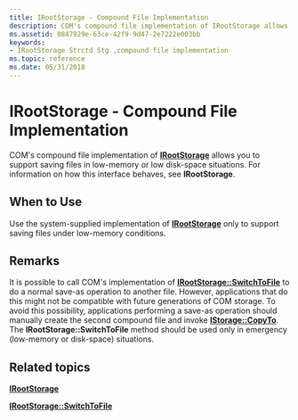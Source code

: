 ```yaml
---
title: IRootStorage - Compound File Implementation
description: COM's compound file implementation of IRootStorage allows you to support saving files in low-memory or low disk-space situations. For information on how this interface behaves, see IRootStorage.
ms.assetid: 0847929e-63ce-42f9-9d47-2e7222e003bb
keywords:
- IRootStorage Strctd Stg ,compound file implementation
ms.topic: reference
ms.date: 05/31/2018
---
```


# IRootStorage - Compound File Implementation

COM's compound file implementation of [**IRootStorage**](/windows/desktop/api/Objidl/nn-objidl-irootstorage) allows you to support saving files in low-memory or low disk-space situations. For information on how this interface behaves, see **IRootStorage**.

## When to Use

Use the system-supplied implementation of [**IRootStorage**](/windows/desktop/api/Objidl/nn-objidl-irootstorage) only to support saving files under low-memory conditions.

## Remarks

It is possible to call COM's implementation of [**IRootStorage::SwitchToFile**](/windows/desktop/api/Objidl/nf-objidl-irootstorage-switchtofile) to do a normal save-as operation to another file. However, applications that do this might not be compatible with future generations of COM storage. To avoid this possibility, applications performing a save-as operation should manually create the second compound file and invoke [**IStorage::CopyTo**](/windows/desktop/api/Objidl/nf-objidl-istorage-copyto). The **IRootStorage::SwitchToFile** method should be used only in emergency (low-memory or disk-space) situations.

## Related topics

<dl> <dt>

[**IRootStorage**](/windows/desktop/api/Objidl/nn-objidl-irootstorage)
</dt> <dt>

[**IRootStorage::SwitchToFile**](/windows/desktop/api/Objidl/nf-objidl-irootstorage-switchtofile)
</dt> </dl>

 

 




